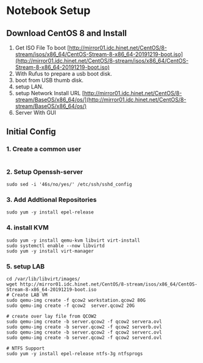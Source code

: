 # Notebook Setup

## Download CentOS 8 and Install

1. Get ISO File To boot [http://mirror01.idc.hinet.net/CentOS/8-stream/isos/x86_64/CentOS-Stream-8-x86_64-20191219-boot.iso](http://mirror01.idc.hinet.net/CentOS/8-stream/isos/x86_64/CentOS-Stream-8-x86_64-20191219-boot.iso)
2. With Rufus to prepare a usb boot disk.
3. boot from USB thumb disk.
4. setup LAN.
5. setup Network Install URL [http://mirror01.idc.hinet.net/CentOS/8-stream/BaseOS/x86_64/os/](http://mirror01.idc.hinet.net/CentOS/8-stream/BaseOS/x86_64/os/)
6. Server With GUI


## Initial Config

### 1. Create a common user

```

```

### 2. Setup Openssh-server

```
sudo sed -i '46s/no/yes/' /etc/ssh/sshd_config 
```

### 3. Add Addtional Repositories

```
sudo yum -y install epel-release
```

### 4. install KVM

```
sudo yum -y install qemu-kvm libvirt virt-install
sudo systemctl enable --now libvirtd
sudo yum -y install virt-manager 
```

### 5. setup LAB

```
cd /var/lib/libvirt/images/
wget http://mirror01.idc.hinet.net/CentOS/8-stream/isos/x86_64/CentOS-Stream-8-x86_64-20191219-boot.iso
# Create LAB VM
sudo qemu-img create -f qcow2 workstation.qcow2 80G
sudo qemu-img create -f qcow2  server.qcow2 20G

# create over lay file from QCOW2
sudo qemu-img create -b server.qcow2 -f qcow2 servera.ovl
sudo qemu-img create -b server.qcow2 -f qcow2 serverb.ovl
sudo qemu-img create -b server.qcow2 -f qcow2 serverc.ovl
sudo qemu-img create -b server.qcow2 -f qcow2 serverd.ovl

# NTFS Support
sudo yum -y install epel-release ntfs-3g ntfsprogs

```
